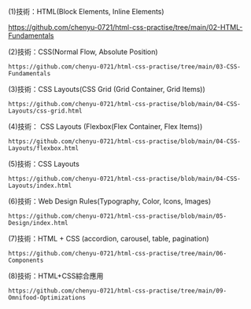 (1)技術：HTML(Block Elements, Inline Elements)

<https://github.com/chenyu-0721/html-css-practise/tree/main/02-HTML-Fundamentals>

(2)技術：CSS(Normal Flow, Absolute Position)

    https://github.com/chenyu-0721/html-css-practise/tree/main/03-CSS-Fundamentals

(3)技術：CSS Layouts(CSS Grid (Grid Container, Grid Items))

    https://github.com/chenyu-0721/html-css-practise/blob/main/04-CSS-Layouts/css-grid.html

(4)技術： CSS Layouts (Flexbox(Flex Container, Flex Items))

    https://github.com/chenyu-0721/html-css-practise/blob/main/04-CSS-Layouts/flexbox.html

(5)技術：CSS Layouts 

    https://github.com/chenyu-0721/html-css-practise/blob/main/04-CSS-Layouts/index.html

(6)技術：Web Design Rules(Typography, Color, Icons, Images) 

    https://github.com/chenyu-0721/html-css-practise/blob/main/05-Design/index.html

(7)技術：HTML + CSS (accordion, carousel, table, pagination) 

    https://github.com/chenyu-0721/html-css-practise/tree/main/06-Components

(8)技術：HTML+CSS綜合應用

    https://github.com/chenyu-0721/html-css-practise/tree/main/09-Omnifood-Optimizations



